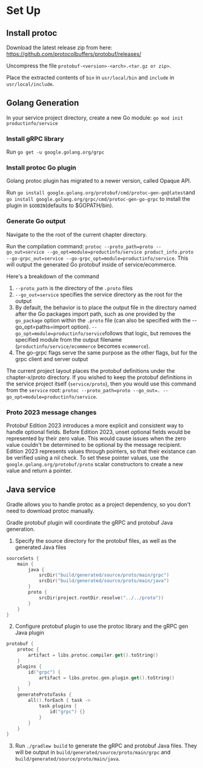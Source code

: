 # Set Up

## Install protoc

Download the latest release zip from here: https://github.com/protocolbuffers/protobuf/releases/

Uncompress the file `protobuf-<version>-<arch>.<tar.gz or zip>`.

Place the extracted contents of `bin` in `usr/local/bin` and `include` in `usr/local/include`.

## Golang Generation

In your service project directory, create a new Go module: `go mod init productinfo/service`

### Install gRPC library

Run `go get -u google.golang.org/grpc`

### Install protoc Go plugin

Golang protoc plugin has migrated to a newer version, called Opaque API. 

Run `go install google.golang.org/protobuf/cmd/protoc-gen-go@latest`and `go install google.golang.org/grpc/cmd/protoc-gen-go-grpc` to install the plugin in `$GOBIN`(defaults to $GOPATH/bin).

### Generate Go output

Navigate to the the root of the current chapter directory.

Run the compilation command: `protoc --proto_path=proto --go_out=service --go_opt=module=productinfo/service product_info.proto --go-grpc_out=service --go-grpc_opt=module=productinfo/service`. This will output the generated Go protobuf inside of service/ecommerce.

Here's a breakdown of the command
1. `--proto_path` is the directory of the `.proto` files
2. `--go_out=service` specifies the service directory as the root for the output
3. By default, the behavior is to place the output file in the directory named after the Go packages import path, such as one provided by the `go_package` option within the `.proto` file (can also be specified with the --go_opt=paths=import option). `--go_opt=module=productinfo/service`follows that logic, but removes the specified module from the output filename (`productinfo/service/ecommerce` becomes `ecommerce`).
4. The go-grpc flags serve the same purpose as the other flags, but for the grpc client and server output

The current project layout places the protobuf definitions under the chapter-x/proto directory. If you wished to keep the protobuf definitions in the service project itself (`service/proto`), then you would use this command from the `service` root: `protoc --proto_path=proto --go_out=. --go_opt=module=productinfo/service`.

### Proto 2023 message changes

Protobuf Edition 2023 introduces a more explicit and consistent way to handle optional fields. Before Edition 2023, unset optional fields would be represented by their zero value. This would cause issues when the zero value couldn't be determined to be optional by the message recipient. Edition 2023 represents values through pointers, so that their existance can be verified using a nil check. To set these pointer values, use the `google.golang.org/protobuf/proto` scalar constructors to create a new value and return a pointer.

## Java service

Gradle allows you to handle protoc as a project dependency, so you don't need to download protoc manually.

Gradle protobuf plugin will coordinate the gRPC and protobuf Java generation.

1. Specify the source directory for the protobuf files, as well as the generated Java files
```kotlin
sourceSets {
    main {
        java {
            srcDir("build/generated/source/proto/main/grpc")
            srcDir("build/generated/source/proto/main/java")
        }
        proto {
            srcDir(project.rootDir.resolve("../../proto"))
        }
    }
}
```
2. Configure protobuf plugin to use the protoc library and the gRPC gen Java plugin
```kotlin
protobuf {
    protoc {
        artifact = libs.protoc.compiler.get().toString()
    }
    plugins {
        id("grpc") {
            artifact = libs.protoc.gen.plugin.get().toString()
        }
    }
    generateProtoTasks {
        all().forEach { task ->
            task.plugins {
                id("grpc") {}
            }
        }
    }
}
```
3. Run `./gradlew build` to generate the gRPC and protobuf Java files. They will be output in `build/generated/source/proto/main/grpc` and `build/generated/source/proto/main/java`.